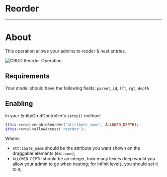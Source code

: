 # Reorder

---

# About

This operation allows your admins to reoder & nest entries.

![CRUD Reorder Operation](https://backpackforlaravel.com/uploads/docs/operations/reorder.png)

## Requirements

Your model should have the following fields: ```parent_id```, ```lft```, ```rgt```, ```depth```

## Enabling

In your EntityCrudController's ```setup()``` method:

```php
$this->crud->enableReorder('attribute_name', ALLOWED_DEPTH);
$this->crud->allowAccess('reorder');
```
Where:
- ```attribute_name``` should be the attribute you want shown on the draggable elements (ex: ```name```);
- ```ALLOWED_DEPTH``` should be an integer, how many levels deep would you allow your admin to go when nesting; for infinit levels, you should set it to ```0```;
